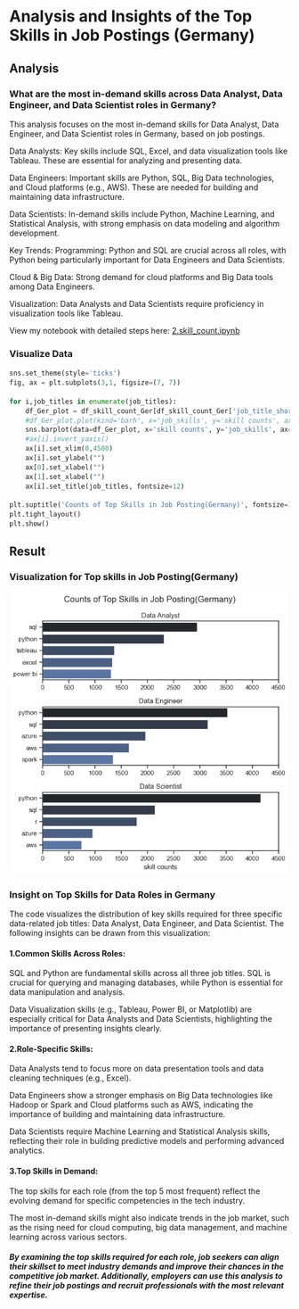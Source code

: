 # Analysis and Insights of the Top Skills in Job Postings (Germany)

## Analysis

### What are the most in-demand skills across Data Analyst, Data Engineer, and Data Scientist roles in Germany?

This analysis focuses on the most in-demand skills for Data Analyst, Data Engineer, and Data Scientist roles in Germany, based on job postings.

Data Analysts: Key skills include SQL, Excel, and data visualization tools like Tableau. These are essential for analyzing and presenting data.

Data Engineers: Important skills are Python, SQL, Big Data technologies, and Cloud platforms (e.g., AWS). These are needed for building and maintaining data infrastructure.

Data Scientists: In-demand skills include Python, Machine Learning, and Statistical Analysis, with strong emphasis on data modeling and algorithm development.

Key Trends:
Programming: Python and SQL are crucial across all roles, with Python being particularly important for Data Engineers and Data Scientists.

Cloud & Big Data: Strong demand for cloud platforms and Big Data tools among Data Engineers.

Visualization: Data Analysts and Data Scientists require proficiency in visualization tools like Tableau.

View my notebook with detailed steps here:
[2.skill_count.ipynb](5.project\2.skill_count.ipynb)

### Visualize Data

```python
sns.set_theme(style='ticks')
fig, ax = plt.subplots(3,1, figsize=(7, 7))

for i,job_titles in enumerate(job_titles):
    df_Ger_plot = df_skill_count_Ger[df_skill_count_Ger['job_title_short'] == job_titles].head(5)
    #df_Ger_plot.plot(kind='barh', x='job_skills', y='skill counts', ax=ax[i], title=job_titles)
    sns.barplot(data=df_Ger_plot, x='skill counts', y='job_skills', ax=ax[i], hue='job_skills', palette='dark:b')
    #ax[i].invert_yaxis()
    ax[i].set_xlim(0,4500)
    ax[i].set_ylabel("")
    ax[0].set_xlabel("")
    ax[1].set_xlabel("")
    ax[i].set_title(job_titles, fontsize=12)

plt.suptitle('Counts of Top Skills in Job Posting(Germany)', fontsize=15)
plt.tight_layout()
plt.show()
```

## Result

### Visualization for Top skills in Job Posting(Germany)

![alt text](image.png)

### Insight on Top Skills for Data Roles in Germany

The code visualizes the distribution of key skills required for three specific data-related job titles: Data Analyst, Data Engineer, and Data Scientist. The following insights can be drawn from this visualization:

#### 1.Common Skills Across Roles:

SQL and Python are fundamental skills across all three job titles. SQL is crucial for querying and managing databases, while Python is essential for data manipulation and analysis.

Data Visualization skills (e.g., Tableau, Power BI, or Matplotlib) are especially critical for Data Analysts and Data Scientists, highlighting the importance of presenting insights clearly.

#### 2.Role-Specific Skills:

Data Analysts tend to focus more on data presentation tools and data cleaning techniques (e.g., Excel).

Data Engineers show a stronger emphasis on Big Data technologies like Hadoop or Spark and Cloud platforms such as AWS, indicating the importance of building and maintaining data infrastructure.

Data Scientists require Machine Learning and Statistical Analysis skills, reflecting their role in building predictive models and performing advanced analytics.

#### 3.Top Skills in Demand:

The top skills for each role (from the top 5 most frequent) reflect the evolving demand for specific competencies in the tech industry.

The most in-demand skills might also indicate trends in the job market, such as the rising need for cloud computing, big data management, and machine learning across various sectors.

##### By examining the top skills required for each role, job seekers can align their skillset to meet industry demands and improve their chances in the competitive job market. Additionally, employers can use this analysis to refine their job postings and recruit professionals with the most relevant expertise.
